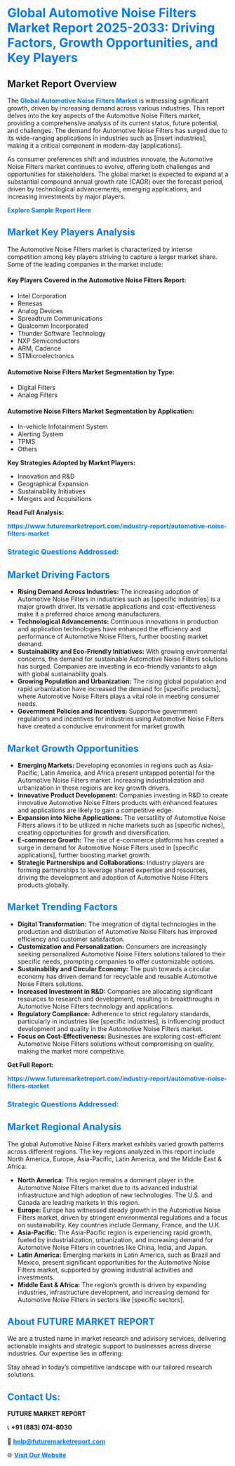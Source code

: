 <h1 style="color: #007BFF;">Global Automotive Noise Filters Market Report 2025-2033: Driving Factors, Growth Opportunities, and Key Players</h1>

<section id="overview">
<h2>Market Report Overview</h2>
<p>The <a href="https://www.futuremarketreport.com/industry-report/automotive-noise-filters-market" style="color: #007BFF; text-decoration: none;"><strong>Global Automotive Noise Filters Market</strong></a> is witnessing significant growth, driven by increasing demand across various industries. This report delves into the key aspects of the Automotive Noise Filters market, providing a comprehensive analysis of its current status, future potential, and challenges. The demand for Automotive Noise Filters has surged due to its wide-ranging applications in industries such as [insert industries], making it a critical component in modern-day [applications].</p>
<p>As consumer preferences shift and industries innovate, the Automotive Noise Filters market continues to evolve, offering both challenges and opportunities for stakeholders. The global market is expected to expand at a substantial compound annual growth rate (CAGR) over the forecast period, driven by technological advancements, emerging applications, and increasing investments by major players.</p>
</section>

<section id="overview">
<p><a href="https://www.futuremarketreport.com/request-sample/reportId=115759" style="color: #007BFF; text-decoration: none;"><strong>Explore Sample Report Here</strong></a></p>
</section>

<section id="key-players">
<h2 style="color: #007BFF;">Market Key Players Analysis</h2>
<p>The Automotive Noise Filters market is characterized by intense competition among key players striving to capture a larger market share. Some of the leading companies in the market include:</p>
<h4>Key Players Covered in the Automotive Noise Filters Report:</h4>
<ul><li>Intel Corporation</li><li>Renesas</li><li>Analog Devices</li><li>Spreadtrum Communications</li><li>Qualcomm Incorporated</li><li>Thunder Software Technology</li><li>NXP Semiconductors</li><li>ARM, Cadence</li><li>STMicroelectronics</li></ul>
<h4>Automotive Noise Filters Market Segmentation by Type:</h4>
<ul><li>Digital Filters</li><li>Analog Filters</li></ul>

<h4>Automotive Noise Filters Market Segmentation by Application:</h4>
<ul><li>In-vehicle Infotainment System</li><li>Alerting System</li><li>TPMS</li><li>Others</li></ul>
<p><strong>Key Strategies Adopted by Market Players:</strong></p>
<ul>
<li>Innovation and R&D</li>
<li>Geographical Expansion</li>
<li>Sustainability Initiatives</li>
<li>Mergers and Acquisitions</li>
</ul>
</section>

<section>
<p><strong>Read Full Analysis: </strong></p><a href="https://www.futuremarketreport.com/industry-report/automotive-noise-filters-market" style="color: #007BFF; text-decoration: none;"><strong>https://www.futuremarketreport.com/industry-report/automotive-noise-filters-market</strong></a>
<h3 style="color: #007BFF;">Strategic Questions Addressed:</h3>
</section>

<section id="driving-factors">
<h2 style="color: #007BFF;">Market Driving Factors</h2>
<ul>
<li><strong>Rising Demand Across Industries:</strong> The increasing adoption of Automotive Noise Filters in industries such as [specific industries] is a major growth driver. Its versatile applications and cost-effectiveness make it a preferred choice among manufacturers.</li>
<li><strong>Technological Advancements:</strong> Continuous innovations in production and application technologies have enhanced the efficiency and performance of Automotive Noise Filters, further boosting market demand.</li>
<li><strong>Sustainability and Eco-Friendly Initiatives:</strong> With growing environmental concerns, the demand for sustainable Automotive Noise Filters solutions has surged. Companies are investing in eco-friendly variants to align with global sustainability goals.</li>
<li><strong>Growing Population and Urbanization:</strong> The rising global population and rapid urbanization have increased the demand for [specific products], where Automotive Noise Filters plays a vital role in meeting consumer needs.</li>
<li><strong>Government Policies and Incentives:</strong> Supportive government regulations and incentives for industries using Automotive Noise Filters have created a conducive environment for market growth.</li>
</ul>
</section>

<section id="growth-opportunities">
<h2 style="color: #007BFF;">Market Growth Opportunities</h2>
<ul>
<li><strong>Emerging Markets:</strong> Developing economies in regions such as Asia-Pacific, Latin America, and Africa present untapped potential for the Automotive Noise Filters market. Increasing industrialization and urbanization in these regions are key growth drivers.</li>
<li><strong>Innovative Product Development:</strong> Companies investing in R&D to create innovative Automotive Noise Filters products with enhanced features and applications are likely to gain a competitive edge.</li>
<li><strong>Expansion into Niche Applications:</strong> The versatility of Automotive Noise Filters allows it to be utilized in niche markets such as [specific niches], creating opportunities for growth and diversification.</li>
<li><strong>E-commerce Growth:</strong> The rise of e-commerce platforms has created a surge in demand for Automotive Noise Filters used in [specific applications], further boosting market growth.</li>
<li><strong>Strategic Partnerships and Collaborations:</strong> Industry players are forming partnerships to leverage shared expertise and resources, driving the development and adoption of Automotive Noise Filters products globally.</li>
</ul>
</section>

<section id="trending-factors">
<h2 style="color: #007BFF;">Market Trending Factors</h2>
<ul>
<li><strong>Digital Transformation:</strong> The integration of digital technologies in the production and distribution of Automotive Noise Filters has improved efficiency and customer satisfaction.</li>
<li><strong>Customization and Personalization:</strong> Consumers are increasingly seeking personalized Automotive Noise Filters solutions tailored to their specific needs, prompting companies to offer customizable options.</li>
<li><strong>Sustainability and Circular Economy:</strong> The push towards a circular economy has driven demand for recyclable and reusable Automotive Noise Filters solutions.</li>
<li><strong>Increased Investment in R&D:</strong> Companies are allocating significant resources to research and development, resulting in breakthroughs in Automotive Noise Filters technology and applications.</li>
<li><strong>Regulatory Compliance:</strong> Adherence to strict regulatory standards, particularly in industries like [specific industries], is influencing product development and quality in the Automotive Noise Filters market.</li>
<li><strong>Focus on Cost-Effectiveness:</strong> Businesses are exploring cost-efficient Automotive Noise Filters solutions without compromising on quality, making the market more competitive.</li>
</ul>
</section>

<section>
<p><strong>Get Full Report: </strong></p><a href="https://www.futuremarketreport.com/industry-report/automotive-noise-filters-market" style="color: #007BFF; text-decoration: none;"><strong>https://www.futuremarketreport.com/industry-report/automotive-noise-filters-market</strong></a>
<h3 style="color: #007BFF;">Strategic Questions Addressed:</h3>
</section>


<section id="regional-analysis">
<h2 style="color: #007BFF;">Market Regional Analysis</h2>
<p>The global Automotive Noise Filters market exhibits varied growth patterns across different regions. The key regions analyzed in this report include North America, Europe, Asia-Pacific, Latin America, and the Middle East & Africa:</p>
<ul>
<li><strong>North America:</strong> This region remains a dominant player in the Automotive Noise Filters market due to its advanced industrial infrastructure and high adoption of new technologies. The U.S. and Canada are leading markets in this region.</li>
<li><strong>Europe:</strong> Europe has witnessed steady growth in the Automotive Noise Filters market, driven by stringent environmental regulations and a focus on sustainability. Key countries include Germany, France, and the U.K.</li>
<li><strong>Asia-Pacific:</strong> The Asia-Pacific region is experiencing rapid growth, fueled by industrialization, urbanization, and increasing demand for Automotive Noise Filters in countries like China, India, and Japan.</li>
<li><strong>Latin America:</strong> Emerging markets in Latin America, such as Brazil and Mexico, present significant opportunities for the Automotive Noise Filters market, supported by growing industrial activities and investments.</li>
<li><strong>Middle East & Africa:</strong> The region’s growth is driven by expanding industries, infrastructure development, and increasing demand for Automotive Noise Filters in sectors like [specific sectors].</li>
</ul>
</section>

<footer>
<h2 style="color: #007BFF;">About FUTURE MARKET REPORT</h2>
<p>We are a trusted name in market research and advisory services, delivering actionable insights and strategic support to businesses across diverse industries. Our expertise lies in offering:</p>

<p>Stay ahead in today’s competitive landscape with our tailored research solutions.</p>

<h2 style="color: #007BFF;">Contact Us:</h2>
<p><strong>FUTURE MARKET REPORT</strong></p>
<p>📞 <strong>+91 (883) 074-8030</strong></p>
<p>📧 <strong><a href="mailto:help@futuremarketreport.com" style="color: #007BFF;">help@futuremarketreport.com</a></strong></p>
<p>🌐 <strong><a href="https://www.futuremarketreport.com/" style="color: #007BFF;">Visit Our Website</a></strong></p>
</footer>